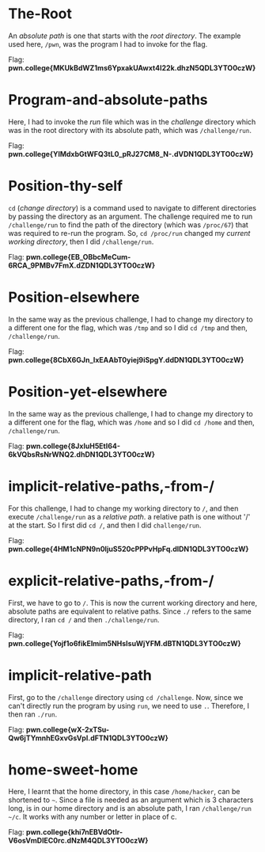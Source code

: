 # The-Root

An *absolute path* is one that starts with the *root directory*. The example used here, `/pwn`, was the program I had to invoke for the flag.

Flag: **pwn.college{MKUkBdWZ1ms6YpxakUAwxt4I22k.dhzN5QDL3YTO0czW}**

# Program-and-absolute-paths

Here, I had to invoke the *run* file which was in the *challenge* directory which was in the root directory with its absolute path, which was `/challenge/run`.

Flag: **pwn.college{YlMdxbGtWFQ3tL0_pRJ27CM8_N-.dVDN1QDL3YTO0czW}**

# Position-thy-self

`cd` (*change directory*) is a command used to navigate to different directories by passing the directory as an argument. 
The challenge required me to run `/challenge/run` to find the path of the directory (which was `/proc/67`) that was required to re-run the program. So, `cd /proc/run` changed my *current working directory*, then I did `/challenge/run`.

Flag: **pwn.college{EB_OBbcMeCum-6RCA_9PMBv7FmX.dZDN1QDL3YTO0czW}**

# Position-elsewhere

In the same way as the previous challenge, I had to change my directory to a different one for the flag, which was `/tmp` and so I did `cd /tmp` and then, `/challenge/run`.

Flag: **pwn.college{8CbX6GJn_IxEAAbT0yiej9iSpgY.ddDN1QDL3YTO0czW}**

# Position-yet-elsewhere

In the same way as the previous challenge, I had to change my directory to a different one for the flag, which was `/home` and so I did `cd /home` and then, `/challenge/run`.

Flag: **pwn.college{8JxluH5EtI64-6kVQbsRsNrWNQ2.dhDN1QDL3YTO0czW}**

# implicit-relative-paths,-from-/

For this challenge, I had to change my working directory to `/`, and then execute `/challenge/run` as a *relative path*. a relative path is one without '/' at the start. So I first did `cd /`, and then I did `challenge/run`.

Flag: **pwn.college{4HM1cNPN9n0IjuS520cPPPvHpFq.dlDN1QDL3YTO0czW}**


# explicit-relative-paths,-from-/

First, we have to go to `/`. This is now the current working directory and here, absolute paths are equivalent to relative paths. Since `./` refers to the same directory, I ran `cd /` and then `./challenge/run`.

Flag: **pwn.college{Yojf1o6fikEImim5NHsIsuWjYFM.dBTN1QDL3YTO0czW}**

# implicit-relative-path

First, go to the `/challenge` directory using `cd /challenge`. Now, since we can't directly run the program by using `run`, we need to use `.`. Therefore, I then ran `./run`.

Flag: **pwn.college{wX-2xTSu-Qw6jTYmnhEGxvGsVpl.dFTN1QDL3YTO0czW}**

# home-sweet-home

Here, I learnt that the home directory, in this case `/home/hacker`, can be shortened to `~`. Since a file is needed as an argument which is 3 characters long, is in our home directory and is an absolute path, I ran `/challenge/run ~/c`. It works with any number or letter in place of c.

Flag: **pwn.college{khi7nEBVdOtIr-V6osVmDlEC0rc.dNzM4QDL3YTO0czW}**
